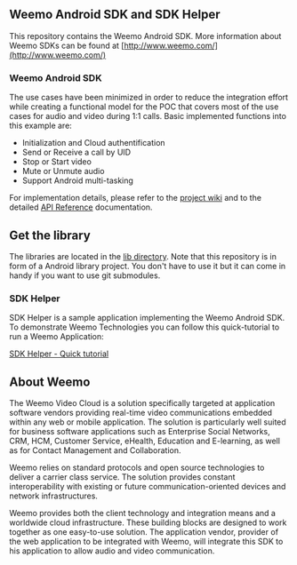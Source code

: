 ## Weemo Android SDK and SDK Helper

This repository contains the Weemo Android SDK. More information about Weemo SDKs can be found at [http://www.weemo.com/](http://www.weemo.com/)

### Weemo Android SDK

The use cases have been minimized in order to reduce the integration effort while creating a functional model for the POC that covers most of the use cases for audio and video during 1:1 calls.
Basic implemented functions into this example are: 

- Initialization and Cloud authentification
- Send or Receive a call by UID  
- Stop or Start video
- Mute or Unmute audio
- Support Android multi-tasking 

For implementation details, please refer to the [project wiki](https://github.com/weemo/Android-SDK/wiki) and to the detailed [API Reference](http://docs.weemo.com/sdk/android/) documentation.

## Get the library

The libraries are located in the [lib directory](https://github.com/weemo/Android-SDK/tree/master/SDK). Note that this repository is in form of a Android library project. You don't have to use it but it can come in handy if you want to use git submodules.

### SDK Helper

SDK Helper is a sample application implementing the Weemo Android SDK. To demonstrate Weemo Technologies you can follow this quick-tutorial to run a Weemo Application:

[SDK Helper - Quick tutorial](https://github.com/weemo/Android-SDK-Helper)

## About Weemo

The Weemo Video Cloud is a solution specifically targeted at application software vendors providing real-time video communications embedded within any web or mobile application. The solution is particularly well suited for business software applications such as Enterprise Social Networks, CRM, HCM, Customer Service, eHealth, Education and E-learning, as well as for Contact Management and Collaboration.

Weemo relies on standard protocols and open source technologies to deliver a carrier class service. The solution provides constant interoperability with existing or future communication-oriented devices and network infrastructures.

Weemo provides both the client technology and integration means and a worldwide cloud infrastructure. These building blocks are designed to work together as one easy-to-use solution. The application vendor, provider of the web application to be integrated with Weemo, will integrate this SDK to his application to allow audio and video communication.
